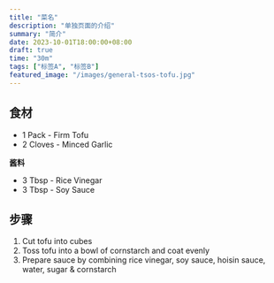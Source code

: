 ```yaml
---
title: "菜名"
description: "单独页面的介绍"
summary: "简介"
date: 2023-10-01T18:00:00+08:00
draft: true
time: "30m"
tags: ["标签A", "标签B"]
featured_image: "/images/general-tsos-tofu.jpg"
---
```


## 食材

- 1 Pack - Firm Tofu
- 2 Cloves - Minced Garlic


**酱料**

- 3 Tbsp - Rice Vinegar
- 3 Tbsp - Soy Sauce


## 步骤

1. Cut tofu into cubes
2. Toss tofu into a bowl of cornstarch and coat evenly
3. Prepare sauce by combining rice vinegar, soy sauce, hoisin sauce, water, sugar & cornstarch
